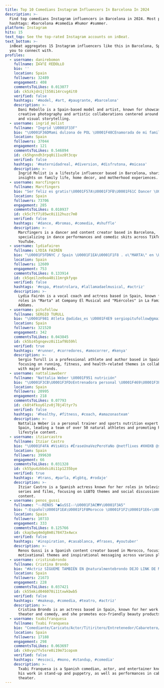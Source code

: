 ```yaml
---
title: Top 10 Comedians Instagram Influencers In Barcelona In 2024
description: >-
  Find top comedians Instagram influencers in Barcelona in 2024. Most popular
  hashtags: #barcelona #comedia #humor #summer.
platform: Instagram
hits: 15
text_top: See the top-rated Instagram accounts on inBeat.
text_bottom: >-
  inBeat aggregates 15 Instagram influencers like this in Barcelona, Spain for
  you to connect with.
profiles:
  - username: danirebomon
    fullname: ᗪᗩᑎI ᖇEᗷOᒪᒪO
    bio: ''
    location: Spain
    followers: 32489
    engagement: 408
    commentsToLikes: 0.013077
    id: ck5zkjdn1jl550i14rcvg4it0
    verified: false
    hashtags: '#model, #art, #paugrante, #barcelona'
    description: >-
      Dani Rebollo is a Spain-based model and artist, known for showcasing
      creative photography and artistic collaborations centered around fashion
      and visual storytelling.
  - username: ingrid_molist
    fullname: "Ingrid \U0001F33F"
    bio: "\U0001F36DMami dulzona de POL \U0001F48CEnamorada de mi familia \U0001F468‍\U0001F469‍\U0001F466 \U0001F436\U0001F436 \U0001F33FComparto nuestra dulce vida ▪️#lifestyle ▪️#deco▪️#maternidad▪️ \U0001F4CD#barcelona"
    location: Spain
    followers: 37044
    engagement: 121
    commentsToLikes: 0.546894
    id: ck5hgnndh3rpq0i11uz8t3cqv
    verified: false
    hashtags: '#maternidadreal, #diversion, #disfrutona, #micasa'
    description: >-
      Ingrid Molist is a lifestyle influencer based in Barcelona, sharing
      insights on family life, home decor, and motherhood experiences.
  - username: marcfingers
    fullname: Marcfingers
    bio: "Ser feliz es gratis!\U0001F57A\U0001F3FB\U0001F61C Dancer \U0001F3A7\U0001F5A4 TikTok [+1M\U0001F525] \U0001F4E9 marcfingers@tkers.es From Barcelona \U0001F5FD YouTube: preparate que empieza el show!"
    location: Spain
    followers: 73706
    engagement: 285
    commentsToLikes: 0.010937
    id: ck5c7tf7i85wc0i112huzc7m8
    verified: false
    hashtags: '#dance, #bromas, #comedia, #shuffle'
    description: >-
      Marcfingers is a dancer and content creator based in Barcelona,
      specializing in dance performances and comedic skits across TikTok and
      YouTube.
  - username: lydiafairen
    fullname: LYDIA FAIRÉN
    bio: "\U0001F5FDNYC / Spain \U0001F1EA\U0001F1F8 . ☮️\"MARTA\" en \U0001F3D9 @companyelmusical (Spain \U0001F1EA\U0001F1F8) . \U0001F469‍\U0001F3EB\U0001F5E3 Vocal Coach . \U0001F577️\"Miércoles\" @la_familiaddams \U0001F1E8\U0001F1F5\"Eponine\" #LesMiserables"
    location: Spain
    followers: 12609
    engagement: 753
    commentsToLikes: 0.133914
    id: ck5qeilze0oa40i11mrgkfyqo
    verified: false
    hashtags: '#espa, #teatrolara, #lallamadaelmusical, #actriz'
    description: >-
      Lydia Fairén is a vocal coach and actress based in Spain, known for her
      roles in "Marta" at Company El Musical and "Miércoles" in La Familia
      Addams.
  - username: pitufollow
    fullname: SERGIO TURULL
    bio: "\U0001F981 Atleta @adidas_es \U0001F4E9 sergiopitufollow@gmail.com \U0001F4AA\U0001F3FC @prozis & @naturitas.es: ‘pitufollow’ \U0001F4D6 Autor #Corroporquecaminarmecansa"
    location: Spain
    followers: 321520
    engagement: 342
    commentsToLikes: 0.043845
    id: ck5bz45gnqevz0i11af9b59hl
    verified: true
    hashtags: '#runner, #corredores, #amocorrer, #kenya'
    description: >-
      Sergio Turull is a professional athlete and author based in Spain,
      focusing on running, fitness, and health-related themes in collaboration
      with major brands.
  - username: nattaliaweberr
    fullname: "Nattalia Weber \U0001F951 nutrición"
    bio: "\U0001F3CB\U0001F3FD‍♀️Entrenadora personal \U0001F469\U0001F3FB‍\U0001F393Máster en nutrición deportiva \U0001F469\U0001F3FB‍⚕️Directora @amazonasteam_ +50 ATLETAS NATURALES \U0001F331 \U0001F95EDTO. prozis y protella: NATTALIA"
    location: Spain
    followers: 20995
    engagement: 218
    commentsToLikes: 0.07793
    id: ck8t4fkoy6lzv0j78j4ltyr7s
    verified: false
    hashtags: '#healthy, #fitness, #coach, #amazonasteam'
    description: >-
      Nattalia Weber is a personal trainer and sports nutrition expert based in
      Spain, leading a team of over 50 natural athletes and promoting healthy
      lifestyle content.
  - username: itziarcastro
    fullname: Itziar Castro
    bio: "\U0001F4FA #VisAVis #ÉraseUnaVezPeroYaNo @netflixes #XHOXB @skyshowtimees \U0001F3A5 #Pieles #Campeones #MatarADios \U0001F4D5 #ConEl❤️PorDelante @mrediciones ☎️ @bedelkatalent"
    location: Spain
    followers: 399630
    engagement: 66
    commentsToLikes: 0.031328
    id: ck55pu4zbbdsi0i11p1235bye
    verified: true
    hashtags: '#trans, #parla, #lgbtq, #rodaje'
    description: >-
      Itziar Castro is a Spanish actress known for her roles in television
      series and films, focusing on LGBTQ themes and social discussions in her
      content.
  - username: penos_gussi
    fullname: "♤☆RENOS °●GuSSI☆♤\U0001F3AC₩¥\U0001F3A5"
    bio: "♤Español\U0001F1EA\U0001F1F8Morocco \U0001F1F2\U0001F1E6✴\U0001F4AF @\U0001F5FCMadrid 》《t...z ☆ ■ Instagram ♧ Facebook 01♥️\U0001F5FC @ Official_account$•°HD ☆\U0001F4F2+°°.•••••••••****** @ ADD FOLLOW Me\U0001F64B‍♂️"
    location: Spain
    followers: 10733
    engagement: 333
    commentsToLikes: 0.125766
    id: ckap5wg4mdg8m0i78473x4wcx
    verified: false
    hashtags: '#inspiration, #casablanca, #frases, #youtuber'
    description: >-
      Renos Gussi is a Spanish content creator based in Morocco, focusing on
      motivational themes and inspirational messaging across various platforms.
  - username: cristinabrondo
    fullname: Cristina Brondo
    bio: "#Actriz SÍGUEME TAMBIÉN EN @naturalmentebrondo DEJO LINK DE MI WEB DE PRODUCTOS DE BELLEZA ECOLÓGICOS! \U0001F49A"
    location: Spain
    followers: 21673
    engagement: 228
    commentsToLikes: 0.037421
    id: ck55mkid046070i11txwkbwb5
    verified: false
    hashtags: '#makeup, #comedia, #teatro, #actriz'
    description: >-
      Cristina Brondo is an actress based in Spain, known for her work in
      theater and comedy, and she promotes eco-friendly beauty products.
  - username: txabifranquesa
    fullname: Txabi Franquesa
    bio: "Comediante/Caricato/Actor/Titiritero/Entretenedor/Cabaretero/Amante/Hedonista/Lifeaholic #ElClubDeLaComedia #TheHoleZero #Escocía\U0001F3F4\U000E0067\U000E0062\U000E0073\U000E0063\U000E0074\U000E007F"
    location: Spain
    followers: 17188
    engagement: 298
    commentsToLikes: 0.063697
    id: ck0vyu7fv5sre0i19m71copxm
    verified: false
    hashtags: '#escoci, #mono, #standup, #comedia'
    description: >-
      Txabi Franquesa is a Spanish comedian, actor, and entertainer known for
      his work in stand-up and puppetry, as well as performances in cabaret and
      theater.
---
```


